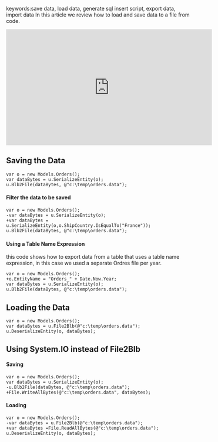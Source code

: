 ﻿keywords:save data, load data, generate sql insert script, export data, import data
In this article we review how to load and save data to a file from code.


<iframe width="560" height="315" src="https://www.youtube.com/embed/Y5zKI4tLRqg" frameborder="0" allowfullscreen></iframe>

## Saving the Data
```csdiff
var o = new Models.Orders();
var dataBytes = u.SerializeEntity(o);
u.Blb2File(dataBytes, @"c:\temp\orders.data");
```

#### Filter the data to be saved
```csdiff
var o = new Models.Orders();
-var dataBytes = u.SerializeEntity(o);
+var dataBytes = u.SerializeEntity(o,o.ShipCountry.IsEqualTo("France"));
u.Blb2File(dataBytes, @"c:\temp\orders.data");
```

#### Using a Table Name Expression
this code shows how to export data from a table that uses a table name expression, in this case we used a separate Ordres file per year.
```csdiff
var o = new Models.Orders();
+o.EntityName = "Orders_" + Date.Now.Year;
var dataBytes = u.SerializeEntity(o);
u.Blb2File(dataBytes, @"c:\temp\orders.data");
```

## Loading the Data
```csdiff
var o = new Models.Orders();
var dataBytes = u.File2Blb(@"c:\temp\orders.data");
u.DeserializeEntity(o, dataBytes);
```

## Using System.IO instead of File2Blb
#### Saving
```csdiff
var o = new Models.Orders();
var dataBytes = u.SerializeEntity(o);
-u.Blb2File(dataBytes, @"c:\temp\orders.data");
+File.WriteAllBytes(@"c:\temp\orders.data", dataBytes);
```
#### Loading
```csdiff
var o = new Models.Orders();
-var dataBytes = u.File2Blb(@"c:\temp\orders.data");
+var dataBytes =File.ReadAllBytes(@"c:\temp\orders.data");
u.DeserializeEntity(o, dataBytes);
```